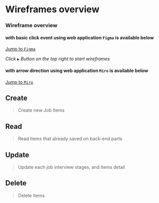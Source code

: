 # Wireframes overview

### Wireframe overview 

#### with basic click event using web application `Figma` is available below
[Jump to `Figma`](https://www.figma.com/file/potnEAUpDBw5KQseKjttw3/Untitled?node-id=3%3A481)

_Click `▶` Button on the top right to start wireframes_

#### with arrow direction using web application `Miro` is available below
 [Jump to `Miro`](https://miro.com/app/board/uXjVPJmhRIk=/)

## Create
> Create new Job Items
## Read
> Read Items that already saved on back-end parts
## Update
> Update each job interview stages, and items detail
## Delete
> Delete Items
